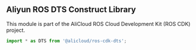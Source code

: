 ## Aliyun ROS DTS Construct Library

This module is part of the AliCloud ROS Cloud Development Kit (ROS CDK) project.

```python
import * as DTS from '@alicloud/ros-cdk-dts';
```
